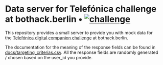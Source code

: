 # Data server for Telefónica challenge at bothack.berlin • [![challenge](https://img.shields.io/badge/challenge-telefonica--digital--companion-black.svg?colorA=424242&colorB=ffd706&style=social)][telefonica-challenge]

[telefonica-challenge]: https://raw.githubusercontent.com/bothackBerlin/bothack-challenges/master/telefonica/companion-challenge/README.md1

This repository provides a small server to provide you with mock data
for the [Telefónica digital companion challenge][telefonica-challenge] at bothack.berlin.

The documentation for the meaning of the response fields can be found in [docs/targeting_criterias.csv](./docs/targeting_criterias.csv).
All the response fields are randomly generated / chosen based on the user_id you provide.

